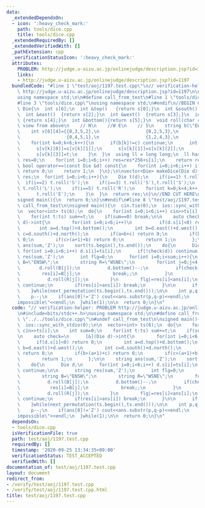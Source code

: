 ```yaml
---
data:
  _extendedDependsOn:
  - icon: ':heavy_check_mark:'
    path: tools/dice.cpp
    title: tools/dice.cpp
  _extendedRequiredBy: []
  _extendedVerifiedWith: []
  _pathExtension: cpp
  _verificationStatusIcon: ':heavy_check_mark:'
  attributes:
    PROBLEM: http://judge.u-aizu.ac.jp/onlinejudge/description.jsp?id=1197
    links:
    - http://judge.u-aizu.ac.jp/onlinejudge/description.jsp?id=1197
  bundledCode: "#line 1 \"test/aoj/1197.test.cpp\"\n// verification-helper: PROBLEM\
    \ http://judge.u-aizu.ac.jp/onlinejudge/description.jsp?id=1197\n\n#include<bits/stdc++.h>\n\
    using namespace std;\n\n#define call_from_test\n#line 1 \"tools/dice.cpp\"\n\n\
    #line 3 \"tools/dice.cpp\"\nusing namespace std;\n#endif\n//BEGIN CUT HERE\nstruct\
    \ Die{\n  int s[6];\n  int &top()   {return s[0];}\n  int &south() {return s[1];}\n\
    \  int &east()  {return s[2];}\n  int &west()  {return s[3];}\n  int &north()\
    \ {return s[4];}\n  int &bottom(){return s[5];}\n  void roll(char c){\n    //the\
    \ view from above\n    // N\n    //W E\n    // S\n    string b(\"EWNSRL\");\n\
    \    int v[6][4]={{0,3,5,2},\n                 {0,2,5,3},\n                 {0,1,5,4},\n\
    \                 {0,4,5,1},\n                 {1,2,4,3},\n                 {1,3,4,2}};\n\
    \    for(int k=0;k<6;k++){\n      if(b[k]!=c) continue;\n      int t=s[v[k][0]];\n\
    \      s[v[k][0]]=s[v[k][1]];\n      s[v[k][1]]=s[v[k][2]];\n      s[v[k][2]]=s[v[k][3]];\n\
    \      s[v[k][3]]=t;\n    }\n  }\n  using ll = long long;\n  ll hash(){\n    ll\
    \ res=0;\n    for(int i=0;i<6;i++) res=res*256+s[i];\n    return res;\n  }\n \
    \ bool operator==(const Die &d) const{\n    for(int i=0;i<6;i++) if(s[i]!=d.s[i])\
    \ return 0;\n    return 1;\n  }\n};\n\nvector<Die> makeDice(Die d){\n  vector<Die>\
    \ res;\n  for(int i=0;i<6;i++){\n    Die t(d);\n    if(i==1) t.roll('N');\n  \
    \  if(i==2) t.roll('S');\n    if(i==3) t.roll('S'),t.roll('S');\n    if(i==4)\
    \ t.roll('L');\n    if(i==5) t.roll('R');\n    for(int k=0;k<4;k++){\n      res.push_back(t);\n\
    \      t.roll('E');\n    }\n  }\n  return res;\n}\n//END CUT HERE\n#ifndef call_from_test\n\
    signed main(){\n  return 0;\n}\n#endif\n#line 8 \"test/aoj/1197.test.cpp\"\n#undef\
    \ call_from_test\n\nsigned main(){\n  cin.tie(0);\n  ios::sync_with_stdio(0);\n\
    \n  vector<int> ts(6);\n  do{\n    for(int i=0;i<6;i++) cin>>ts[i];\n    int sum=0;\n\
    \    for(int t:ts) sum+=t;\n    if(sum==0) break;\n\n    auto check=\n      [&](Die\
    \ d)->int{\n        for(int i=0;i<6;i++)\n          if(d.s[i]<0) return 0;\n \
    \       int a=d.top()+d.bottom();\n        int b=d.east()+d.west();\n        int\
    \ c=d.south()+d.north();\n        if(a>b+c) return 0;\n        if(b>(a+1)+c) return\
    \ 0;\n        if(c>(a+1)+b) return 0;\n        return 1;\n      };\n\n    string\
    \ ans(sum,'Z');\n    sort(ts.begin(),ts.end());\n    do{\n      Die d;\n     \
    \ for(int i=0;i<6;i++) d.s[i]=ts[i];\n      if(!check(d)) continue;\n\n      string\
    \ res(sum,'Z');\n      int flg=0;\n      for(int i=0;i<sum;i++){\n        string\
    \ B=\"ENSW\";\n        string R=\"WSNE\";\n        for(int j=0;j<4;j++){\n   \
    \       d.roll(B[j]);\n          d.bottom()--;\n          if(check(d)){\n    \
    \        res[i]=B[j];\n            break;;\n          }\n          d.bottom()++;\n\
    \          d.roll(R[j]);\n        }\n        flg|=res[i]<ans[i];\n        if(flg)\
    \ continue;\n        if(res[i]>ans[i]) break;\n      }\n\n      if(flg) ans=res;\n\
    \    }while(next_permutation(ts.begin(),ts.end()));\n\n    int p,q;\n    cin>>p>>q;\n\
    \    p--;\n    if(ans[0]!='Z') cout<<ans.substr(p,q-p)<<endl;\n    else cout<<\"\
    impossible\"<<endl;\n  }while(1);\n\n  return 0;\n}\n"
  code: "// verification-helper: PROBLEM http://judge.u-aizu.ac.jp/onlinejudge/description.jsp?id=1197\n\
    \n#include<bits/stdc++.h>\nusing namespace std;\n\n#define call_from_test\n#include\
    \ \"../../tools/dice.cpp\"\n#undef call_from_test\n\nsigned main(){\n  cin.tie(0);\n\
    \  ios::sync_with_stdio(0);\n\n  vector<int> ts(6);\n  do{\n    for(int i=0;i<6;i++)\
    \ cin>>ts[i];\n    int sum=0;\n    for(int t:ts) sum+=t;\n    if(sum==0) break;\n\
    \n    auto check=\n      [&](Die d)->int{\n        for(int i=0;i<6;i++)\n    \
    \      if(d.s[i]<0) return 0;\n        int a=d.top()+d.bottom();\n        int\
    \ b=d.east()+d.west();\n        int c=d.south()+d.north();\n        if(a>b+c)\
    \ return 0;\n        if(b>(a+1)+c) return 0;\n        if(c>(a+1)+b) return 0;\n\
    \        return 1;\n      };\n\n    string ans(sum,'Z');\n    sort(ts.begin(),ts.end());\n\
    \    do{\n      Die d;\n      for(int i=0;i<6;i++) d.s[i]=ts[i];\n      if(!check(d))\
    \ continue;\n\n      string res(sum,'Z');\n      int flg=0;\n      for(int i=0;i<sum;i++){\n\
    \        string B=\"ENSW\";\n        string R=\"WSNE\";\n        for(int j=0;j<4;j++){\n\
    \          d.roll(B[j]);\n          d.bottom()--;\n          if(check(d)){\n \
    \           res[i]=B[j];\n            break;;\n          }\n          d.bottom()++;\n\
    \          d.roll(R[j]);\n        }\n        flg|=res[i]<ans[i];\n        if(flg)\
    \ continue;\n        if(res[i]>ans[i]) break;\n      }\n\n      if(flg) ans=res;\n\
    \    }while(next_permutation(ts.begin(),ts.end()));\n\n    int p,q;\n    cin>>p>>q;\n\
    \    p--;\n    if(ans[0]!='Z') cout<<ans.substr(p,q-p)<<endl;\n    else cout<<\"\
    impossible\"<<endl;\n  }while(1);\n\n  return 0;\n}\n"
  dependsOn:
  - tools/dice.cpp
  isVerificationFile: true
  path: test/aoj/1197.test.cpp
  requiredBy: []
  timestamp: '2020-09-25 13:34:35+09:00'
  verificationStatus: TEST_ACCEPTED
  verifiedWith: []
documentation_of: test/aoj/1197.test.cpp
layout: document
redirect_from:
- /verify/test/aoj/1197.test.cpp
- /verify/test/aoj/1197.test.cpp.html
title: test/aoj/1197.test.cpp
---
```

